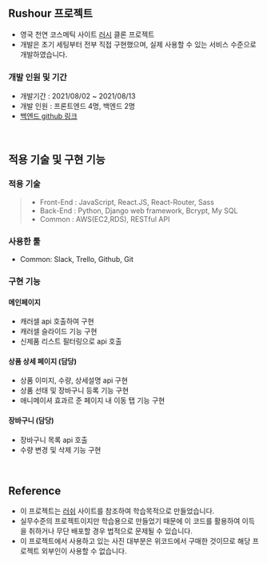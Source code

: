 ## Rushour 프로젝트
- 영국 천연 코스메틱 사이트 [러시](https://www.lush.co.kr/) 클론 프로젝트
- 개발은 초기 세팅부터 전부 직접 구현했으며, 실제 사용할 수 있는 서비스 수준으로 개발하였습니다.

### 개발 인원 및 기간
- 개발기간 : 2021/08/02 ~ 2021/08/13
- 개발 인원 : 프론트엔드 4명, 백엔드 2명
- [백엔드 github 링크](https://github.com/wecode-bootcamp-korea/23-1st-RushOur-backend)

<br>

## 적용 기술 및 구현 기능
### 적용 기술
> - Front-End : JavaScript, React.JS, React-Router, Sass
> - Back-End : Python, Django web framework, Bcrypt, My SQL
> - Common : AWS(EC2,RDS), RESTful API

### 사용한 툴
- Common: Slack, Trello, Github, Git

### 구현 기능
#### 메인페이지
- 캐러셀 api 호출하여 구현
- 캐러셀 슬라이드 기능 구현
- 신제품 리스트 필터링으로 api 호출
#### 상품 상세 페이지 (담당)
- 상품 이미지, 수량, 상세설명 api 구현
- 상품 선태 및 장바구니 등록 기능 구현
- 애니메이셔 효과르 준 페이지 내 이동 탭 기능 구현
#### 장바구니 (담당)
- 장바구니 목록 api 호출 
- 수량 변경 및 삭제 기능 구현
<br>

## Reference
- 이 프로젝트는 [러쉬](https://www.lush.co.kr/) 사이트를 참조하여 학습목적으로 만들었습니다.
- 실무수준의 프로젝트이지만 학습용으로 만들었기 때문에 이 코드를 활용하여 이득을 취하거나 무단 배포할 경우 법적으로 문제될 수 있습니다.
- 이 프로젝트에서 사용하고 있는 사진 대부분은 위코드에서 구매한 것이므로 해당 프로젝트 외부인이 사용할 수 없습니다.
